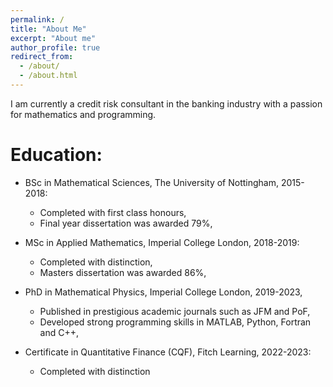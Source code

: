 ```yaml
---
permalink: /
title: "About Me"
excerpt: "About me"
author_profile: true
redirect_from: 
  - /about/
  - /about.html
---
```


I am currently a credit risk consultant in the banking industry with a passion for mathematics and programming.

# Education:

* BSc in Mathematical Sciences, The University of Nottingham, 2015-2018:
  - Completed with first class honours,
  - Final year dissertation was awarded 79%,
  
* MSc in Applied Mathematics, Imperial College London, 2018-2019:
  - Completed with distinction, 
  - Masters dissertation was awarded 86%,
  
* PhD in Mathematical Physics, Imperial College London, 2019-2023,
  - Published in prestigious academic journals such as JFM and PoF,
  - Developed strong programming skills in MATLAB, Python, Fortran and C++,
  
* Certificate in Quantitative Finance (CQF), Fitch Learning, 2022-2023:
  - Completed with distinction
